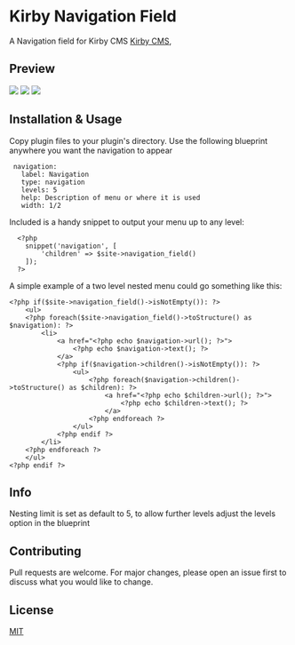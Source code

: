 # Kirby Navigation Field
A Navigation field for Kirby CMS [Kirby CMS](https://getkirby.com),

## Preview
![](https://github.com/chrisbeluga/kirby-navigation/blob/main/navigation-demo-1.png)
![](https://github.com/chrisbeluga/kirby-navigation/blob/main/navigation-demo-2.png)
![](https://github.com/chrisbeluga/kirby-navigation/blob/main/navigation-demo-3.png)

## Installation & Usage
Copy plugin files to your plugin's directory. Use the following blueprint  anywhere you want the navigation to appear

```
 navigation:
   label: Navigation
   type: navigation
   levels: 5
   help: Description of menu or where it is used
   width: 1/2
```

Included is a handy snippet to output your menu up to any level:

```
  <?php
	snippet('navigation', [
		'children' => $site->navigation_field()
	]);
  ?>
```

A simple example of a two level nested menu could go something like this:

```
<?php if($site->navigation_field()->isNotEmpty()): ?>
	<ul>
	<?php foreach($site->navigation_field()->toStructure() as $navigation): ?>
		<li>
			<a href="<?php echo $navigation->url(); ?>">
				<?php echo $navigation->text(); ?>
			</a>
			<?php if($navigation->children()->isNotEmpty()): ?>
				<ul>
		 			<?php foreach($navigation->children()->toStructure() as $children): ?>
						<a href="<?php echo $children->url(); ?>">
							<?php echo $children->text(); ?>
						</a>
					<?php endforeach ?>
				</ul>
			<?php endif ?>
		</li>
	<?php endforeach ?>
	</ul>
<?php endif ?>
```

## Info
Nesting limit is set as default to 5, to allow further levels adjust the levels option in the blueprint

## Contributing
Pull requests are welcome. For major changes, please open an issue first to discuss what you would like to change.

## License
[MIT](https://choosealicense.com/licenses/mit/)

